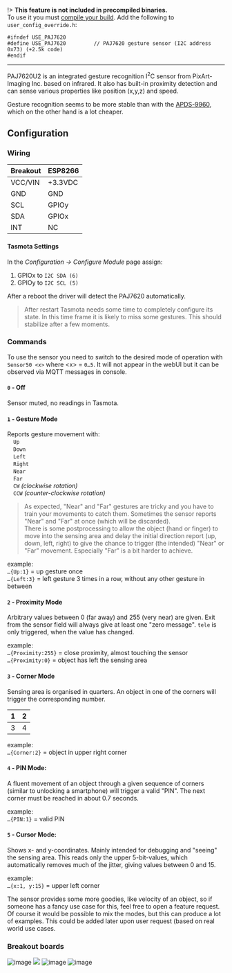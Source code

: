 !> **This feature is not included in precompiled binaries.**     
To use it you must [compile your build](compile-your-build). Add the following to `user_config_override.h`:
```
#ifndef USE_PAJ7620
#define USE_PAJ7620         // PAJ7620 gesture sensor (I2C address 0x73) (+2.5k code)
#endif
```
----
PAJ7620U2 is an integrated gesture recognition I<sup>2</sup>C sensor from PixArt-Imaging Inc. based on infrared. It also has built-in proximity detection and can sense various properties like position (x,y,z) and speed.

Gesture recognition seems to be more stable than with the [APDS-9960](APDS-9960), which on the other hand is a lot cheaper.

## Configuration
### Wiring 
| Breakout | ESP8266   |
|----------|-----------|
| VCC/VIN  | +3.3VDC   |
| GND      | GND       |
| SCL      | GPIOy  |
| SDA      | GPIOx  |
| INT  | NC        |

#### Tasmota Settings 
In the _Configuration -> Configure Module_ page assign:
1. GPIOx to `I2C SDA (6)`
2. GPIOy to `I2C SCL (5)`

After a reboot the driver will detect the PAJ7620 automatically. 

> After restart Tasmota needs some time to completely configure its state. In this time frame it is likely to miss some gestures. This should stabilize after a few moments.  

### Commands
To use the sensor you need to switch to the desired mode of operation with 
`Sensor50 <x>` where \<x> = `0…5`. It will not appear in the webUI but it can be observed via MQTT messages in console.
  
#### `0` - Off   
Sensor muted, no readings in Tasmota.

#### `1` - Gesture Mode   
Reports gesture movement with:   
&emsp;`Up`   
&emsp;`Down`    
&emsp;`Left`    
&emsp;`Right`     
&emsp;`Near`    
&emsp;`Far`     
&emsp;`CW` _(clockwise rotation)_    
&emsp;`CCW` _(counter-clockwise rotation)_    

>As expected, "Near" and "Far" gestures are tricky and you have to train your movements to catch them. Sometimes the sensor reports "Near" and "Far" at once (which will be discarded).  
There is some postprocessing to allow the object (hand or finger) to move into the sensing area and delay the initial direction report (up, down, left, right) to give the chance to trigger (the intended) "Near" or "Far" movement.  Especially "Far" is a bit harder to achieve.  

example:  
`…{Up:1}` = up gesture once   
`…{Left:3}` =  left gesture 3 times in a row, without any other gesture in between

#### `2` - Proximity Mode   
Arbitrary values between 0 (far away) and 255 (very near) are given. Exit from the sensor field will always give at least one "zero message". `tele` is only triggered, when the value has changed.

example:  
`…{Proximity:255}` = close proximity, almost touching the sensor   
`…{Proximity:0}` = object has left the sensing area

#### `3` - Corner Mode    
Sensing area is organised in quarters. An object in one of the corners will trigger the corresponding number. 

| 1 | 2 |
|:-:|:-:|
| 3 | 4 |

example:  
`…{Corner:2}` = object in upper right corner

#### `4` - PIN Mode:
A fluent movement of an object through a given sequence of corners (similar to unlocking a smartphone) will trigger a valid "PIN". The next corner must be reached in about 0.7 seconds.    

example:  
`…{PIN:1}` = valid PIN

#### `5` - Cursor Mode:   
Shows x- and y-coordinates. Mainly intended for debugging and "seeing" the sensing area. This reads only the upper 5-bit-values, which automatically removes much of the jitter, giving values between 0 and 15.  

example:  
`…{x:1, y:15}` = upper left corner

The sensor provides some more goodies, like velocity of an object, so if someone has a fancy use case for this, feel free to open a feature request.
Of course it would be possible to mix the modes, but this can produce a lot of examples. This could be added later upon user request (based on real world use cases.

### Breakout boards
![image](https://user-images.githubusercontent.com/5904370/68062768-7839ce80-fd0c-11e9-8d9c-3e459e432929.png)
![](https://user-images.githubusercontent.com/5904370/68062691-3c9f0480-fd0c-11e9-9358-67fc147057f9.png)
![image](https://user-images.githubusercontent.com/5904370/68062808-bafba680-fd0c-11e9-9b29-01e84e059dfc.png)
![image](https://user-images.githubusercontent.com/5904370/68062824-f1392600-fd0c-11e9-8793-2df6399c3033.png)